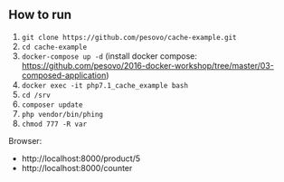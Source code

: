 How to run
-


1. ```git clone https://github.com/pesovo/cache-example.git```
2. ```cd cache-example```
3. ```docker-compose up -d``` 
(install docker compose: https://github.com/pesovo/2016-docker-workshop/tree/master/03-composed-application)
4. ```docker exec -it php7.1_cache_example bash```
5. ```cd /srv```
6. ```composer update```
7. ```php vendor/bin/phing```
8. ```chmod 777 -R var```


Browser:
- http://localhost:8000/product/5
- http://localhost:8000/counter

